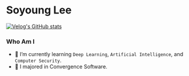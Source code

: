 # Soyoung Lee
[![Velog's GitHub stats](https://velog-readme-stats.vercel.app/api/badge?name=llleeeso)](https://velog.io/@llleeeso)

### Who Am I

- 🌱 I’m currently learning `Deep Learning`, `Artificial Intelligence`, and `Computer Security`.
- 🥇 I majored in Convergence Software.
